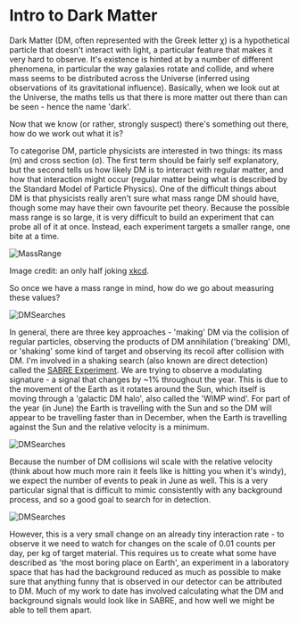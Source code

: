 # Intro to Dark Matter

Dark Matter (DM, often represented with the Greek letter &#967;) is a hypothetical particle that doesn't interact with light, a particular feature that makes it very hard to observe. It's existence is hinted at by a number of different phenomena, in particular the way galaxies rotate and collide, and where mass seems to be distributed across the Universe (inferred using observations of its gravitational influence). Basically, when we look out at the Universe, the maths tells us that there is more matter out there than can be seen - hence the name 'dark'.

Now that we know (or rather, strongly suspect) there's something out there, how do we work out what it is?

To categorise DM, particle physicists are interested in two things: its mass (m) and cross section (&#963;). The first term should be fairly self explanatory, but the second tells us how likely DM is to interact with regular matter, and how that interaction might occur (regular matter being what is described by the Standard Model of Particle Physics). One of the difficult things about DM is that physicists really aren't sure what mass range DM should have, though some may have their own favourite pet theory. Because the possible mass range is so large, it is very difficult to build an experiment that can probe all of it at once. Instead, each experiment targets a smaller range, one bite at a time.

![MassRange](https://mjzurowski.github.io/images/dark_matter_candidates.png)

Image credit: an only half joking [xkcd](https://xkcd.wtf/2035/).

So once we have a mass range in mind, how do we go about measuring these values? 

![DMSearches](https://mjzurowski.github.io/images/dm_searches.png)

In general, there are three key approaches - 'making' DM via the collision of regular particles, observing the products of DM annihilation ('breaking' DM), or 'shaking' some kind of target and observing its recoil after collision with DM. I'm involved in a shaking search (also known are direct detection) called the [SABRE Experiment](https://www.sabre-experiment.org.au/). We are trying to observe a modulating signature - a signal that changes by ~1% throughout the year. This is due to the movement of the Earth as it rotates around the Sun, which itself is moving through a 'galactic DM halo', also called the 'WIMP wind'. For part of the year (in June) the Earth is travelling with the Sun and so the DM will appear to be travelling faster than in December, when the Earth is travelling against the Sun and the relative velocity is a minimum.

![DMSearches](https://mjzurowski.github.io/images/wimp_wind.png)

Because the number of DM collisions wil scale with the relative velocity (think about how much more rain it feels like is hitting you when it's windy), we expect the number of events to peak in June as well. This is a very particular signal that is difficult to mimic consistently with any background process, and so a good goal to search for in detection. 

![DMSearches](https://mjzurowski.github.io/images/modulation.gif)

However, this is a very small change on an already tiny interaction rate - to observe it we need to watch for changes on the scale of 0.01 counts per day, per kg of target material. This requires us to create what some have described as 'the most boring place on Earth', an experiment in a laboratory space that has had the background reduced as much as possible to make sure that anything funny that is observed in our detector can be attributed to DM. Much of my work to date has involved calculating what the DM and background signals would look like in SABRE, and how well we might be able to tell them apart. 
